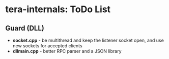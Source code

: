 # tera-internals: ToDo List

## Guard (DLL)
* **socket.cpp** - be multithread and keep the listener socket open, and use new sockets for accepted clients
* **dllmain.cpp** - better RPC parser and a JSON library
